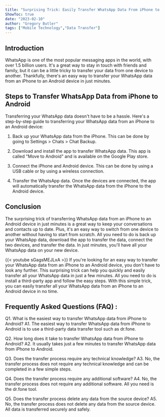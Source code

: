 ```yaml
---
title: "Surprising Trick: Easily Transfer WhatsApp Data From iPhone to Android in Just Minutes!"
ShowToc: true 
date: "2023-02-10"
author: "Gregory Butler" 
tags: ["Mobile Technology","Data Transfer"]
---
```

## Introduction

WhatsApp is one of the most popular messaging apps in the world, with over 1.5 billion users. It's a great way to stay in touch with friends and family, but it can be a little tricky to transfer your data from one device to another. Thankfully, there's an easy way to transfer your WhatsApp data from an iPhone to an Android device in just minutes.

## Steps to Transfer WhatsApp Data from iPhone to Android

Transferring your WhatsApp data doesn't have to be a hassle. Here's a step-by-step guide to transferring your WhatsApp data from an iPhone to an Android device:

1. Back up your WhatsApp data from the iPhone. This can be done by going to Settings > Chats > Chat Backup.

2. Download and install the app to transfer WhatsApp data. This app is called "Move to Android" and is available on the Google Play store.

3. Connect the iPhone and Android device. This can be done by using a USB cable or by using a wireless connection.

4. Transfer the WhatsApp data. Once the devices are connected, the app will automatically transfer the WhatsApp data from the iPhone to the Android device.

## Conclusion

The surprising trick of transferring WhatsApp data from an iPhone to an Android device in just minutes is a great way to keep your conversations and contacts up to date. Plus, it's an easy way to switch from one device to another without having to start from scratch. All you need to do is back up your WhatsApp data, download the app to transfer the data, connect the two devices, and transfer the data. In just minutes, you'll have all your WhatsApp data on your new device.

{{< youtube sGagsMEJLxA >}} 
If you're looking for an easy way to transfer your WhatsApp data from an iPhone to an Android device, you don't have to look any further. This surprising trick can help you quickly and easily transfer all your WhatsApp data in just a few minutes. All you need to do is install a third-party app and follow the easy steps. With this simple trick, you can easily transfer all your WhatsApp data from an iPhone to an Android device in no time.

## Frequently Asked Questions (FAQ) :
Q1. What is the easiest way to transfer WhatsApp data from iPhone to Android?
A1. The easiest way to transfer WhatsApp data from iPhone to Android is to use a third-party data transfer tool such as dr.fone.

Q2. How long does it take to transfer WhatsApp data from iPhone to Android?
A2. It usually takes just a few minutes to transfer WhatsApp data from iPhone to Android.

Q3. Does the transfer process require any technical knowledge?
A3. No, the transfer process does not require any technical knowledge and can be completed in a few simple steps.

Q4. Does the transfer process require any additional software?
A4. No, the transfer process does not require any additional software. All you need is the dr.fone tool.

Q5. Does the transfer process delete any data from the source device?
A5. No, the transfer process does not delete any data from the source device. All data is transferred securely and safely.


